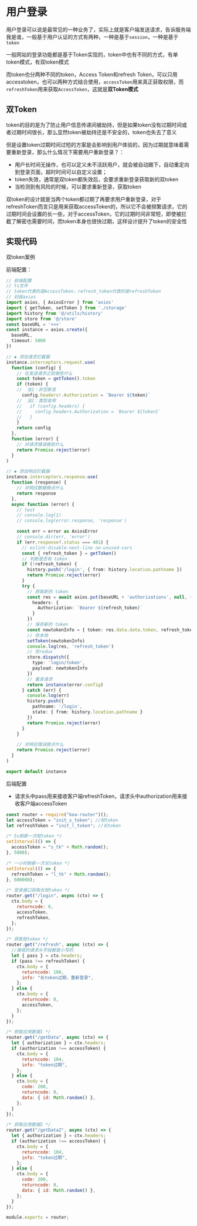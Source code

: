 # 用户登录

用户登录可以说是最常见的一种业务了，实际上就是客户端发送请求，告诉服务端我是谁，一般基于用户认证的方式有两种，一种是基于`session`，一种是基于`token`

一般网站的登录功能都是基于Token实现的，token中也有不同的方式，有单token模式，有双token模式

而token也分两种不同的token，Access Token和refresh Token，可以只用accesstoken，也可以两种方式结合使用，`accessToken`用来真正获取权限，而`refreshToken`用来获取`AccessToken`，这就是**双Token模式**





## 双Token

token的目的是为了防止用户信息传递间被劫持，但是如果token没有过期时间或者过期时间很长，那么显然token被劫持还是不安全的，token也失去了意义

但是设置token过期时间过短的方案是会影响到用户体验的，因为过期就意味着需要重新登录，那么什么情况下需要用户重新登录？：

- 用户长时间无操作，也可以定义未不活跃用户，就会被自动踢下，自动重定向到登录页面，超时时间可以自定义设置；
- token失效，通常是双token都失效后，会要求重新登录获取新的双token
- 当检测到有风险的时候，可以要求重新登录，获取token



双token的设计就是当两个token都过期了再要求用户重新登录，对于refreshToken而言只是用来获取accessToken的，所以它不会被频繁请求，它的过期时间会设置的长一些，对于accessToken，它的过期时间非常短，即使被拦截了解密也需要时间，而token本身也很快过期，这样设计提升了token的安全性





## 实现代码

双token案例

前端配置：

```typescript
// 前端配置
// ts文件
// token代表的是AccessToken，refresh_token代表的是refreshToken
// 封装axios
import axios, { AxiosError } from 'axios'
import { getToken, setToken } from './storage'
import history from '@/utils/history'
import store from '@/store'
const baseURL = '×××'
const instance = axios.create({
  baseURL,
  timeout: 5000
})

// ◆ 添加请求拦截器
instance.interceptors.request.use(
  function (config) {
    // 在发送请求之前做些什么
    const token = getToken().token
    if (token) {
    //  法1：非空断言
      config.headers!.Authorization = `Bearer ${token}`
    //  法2：类型收窄
    //   if (config.headers) {
    //     config.headers.Authorization = `Bearer ${token}`
    //   }
    }
    return config
  },
  function (error) {
    // 对请求错误做些什么
    return Promise.reject(error)
  }
)

// ◆ 添加响应拦截器
instance.interceptors.response.use(
  function (response) {
    // 对响应数据做点什么
    return response
  },
  async function (error) {
    // test
    // console.log(1)
    // console.log(error.response, 'response')

    const err = error as AxiosError
    // console.dir(err, 'error')
    if (err.response?.status === 401) {
      // eslint-disable-next-line no-unused-vars
      const { refresh_token } = getToken()
      // 判断是否有 token
      if (!refresh_token) {
        history.push('/login', { from: history.location.pathname })
        return Promise.reject(error)
      }
      try {
        // 获取新的 token
        const res = await axios.put(baseURL + 'authorizations', null, {
          headers: {
            Authorization: `Bearer ${refresh_token}`
          }
        })
        // 保存新的 token
        const newtokenInfo = { token: res.data.data.token, refresh_token }
        // 存本地
        setToken(newtokenInfo)
        console.log(res, 'refresh_token')
        // 存redux
        store.dispatch({
          type: 'login/token',
          payload: newtokenInfo
        })
        // 重发请求
        return instance(error.config)
      } catch (err) {
        console.log(err)
        history.push({
          pathname: '/login',
          state: { from: history.location.pathname }
        })
        return Promise.reject(error)
      }
    }

    // 对响应错误做点什么
    return Promise.reject(error)
  }
)

export default instance

```





后端配置

- 请求头中pass用来接收客户端refreshToken，请求头中authorization用来接收客户端accessToken

```js
const router = require("koa-router")();
let accessToken = "init_s_token"; //短token
let refreshToken = "init_l_token"; //长token

/* 5s刷新一次短token */
setInterval(() => {
  accessToken = "s_tk" + Math.random();
}, 5000);

/* 一小时刷新一次长token */
setInterval(() => {
  refreshToken = "l_tk" + Math.random();
}, 600000);

/* 登录接口获取长短token */
router.get("/login", async (ctx) => {
  ctx.body = {
    returncode: 0,
    accessToken,
    refreshToken,
  };
});

/* 获取短token */
router.get("/refresh", async (ctx) => {
  //接收的请求头字段都是小写的
  let { pass } = ctx.headers;
  if (pass !== refreshToken) {
    ctx.body = {
      returncode: 108,
      info: "长token过期，重新登录",
    };
  } else {
    ctx.body = {
      returncode: 0,
      accessToken,
    };
  }
});

/* 获取应用数据1 */
router.get("/getData", async (ctx) => {
  let { authorization } = ctx.headers;
  if (authorization !== accessToken) {
    ctx.body = {
      returncode: 104,
      info: "token过期",
    };
  } else {
    ctx.body = {
      code: 200,
      returncode: 0,
      data: { id: Math.random() },
    };
  }
});

/* 获取应用数据2 */
router.get("/getData2", async (ctx) => {
  let { authorization } = ctx.headers;
  if (authorization !== accessToken) {
    ctx.body = {
      returncode: 104,
      info: "token过期",
    };
  } else {
    ctx.body = {
      code: 200,
      returncode: 0,
      data: { id: Math.random() },
    };
  }
});

module.exports = router;
```


